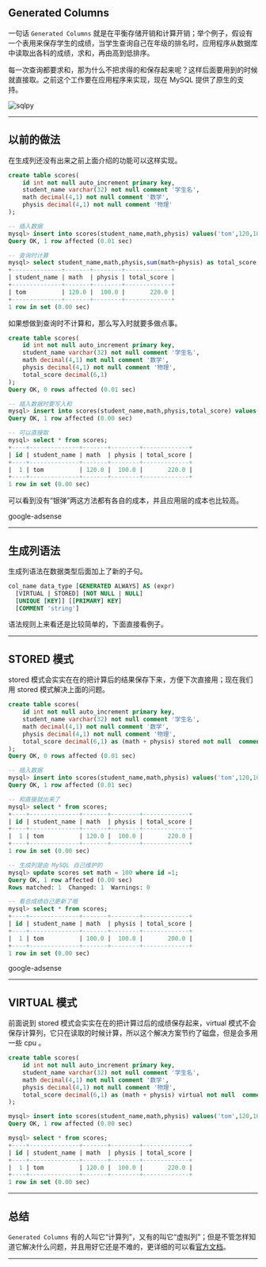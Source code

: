 ## Generated Columns 
一句话 `Generated Columns` 就是在平衡存储开销和计算开销；举个例子，假设有一个表用来保存学生的成绩，当学生查询自己在年级的排名时，应用程序从数据库中读取出各科的成绩，求和，再由高到低排序。

每一次查询都要求和，那为什么不把求得的和保存起来呢？这样后面要用到的时候就直接取。之前这个工作要在应用程序来实现，现在 MySQL 提供了原生的支持。

![sqlpy](static/2020-24/sqlpy-gen-column.jpg)

---

## 以前的做法
在生成列还没有出来之前上面介绍的功能可以这样实现。
```sql
create table scores(
    id int not null auto_increment primary key,
    student_name varchar(32) not null comment '学生名',
    math decimal(4,1) not null comment '数学',
    physis decimal(4,1) not null comment '物理'
);

-- 插入数据
mysql> insert into scores(student_name,math,physis) values('tom',120,100);
Query OK, 1 row affected (0.01 sec)

-- 查询时计算
mysql> select student_name,math,physis,sum(math+physis) as total_score from scores group by id;  
+--------------+-------+--------+-------------+
| student_name | math  | physis | total_score |
+--------------+-------+--------+-------------+
| tom          | 120.0 |  100.0 |       220.0 |
+--------------+-------+--------+-------------+
1 row in set (0.00 sec)
```
如果想做到查询时不计算和，那么写入时就要多做点事。
```sql
create table scores(
    id int not null auto_increment primary key,
    student_name varchar(32) not null comment '学生名',
    math decimal(4,1) not null comment '数学',
    physis decimal(4,1) not null comment '物理',
    total_score decimal(6,1)
);
Query OK, 0 rows affected (0.01 sec)

-- 插入数据时要写入和
mysql> insert into scores(student_name,math,physis,total_score) values('tom',120,100,120+100);
Query OK, 1 row affected (0.00 sec)

-- 可以直接取
mysql> select * from scores;                                                                     
+----+--------------+-------+--------+-------------+
| id | student_name | math  | physis | total_score |
+----+--------------+-------+--------+-------------+
|  1 | tom          | 120.0 |  100.0 |       220.0 |
+----+--------------+-------+--------+-------------+
1 row in set (0.00 sec)

```

可以看到没有“银弹”两这方法都有各自的成本，并且应用层的成本也比较高。

google-adsense

---

## 生成列语法
生成列语法在数据类型后面加上了新的子句。
```sql
col_name data_type [GENERATED ALWAYS] AS (expr)
  [VIRTUAL | STORED] [NOT NULL | NULL]
  [UNIQUE [KEY]] [[PRIMARY] KEY]
  [COMMENT 'string']
```
语法规则上来看还是比较简单的，下面直接看例子。

---

## STORED 模式
stored 模式会实实在在的把计算后的结果保存下来，方便下次直接用；现在我们用 stored 模式解决上面的问题。
```sql
create table scores(
    id int not null auto_increment primary key,
    student_name varchar(32) not null comment '学生名',
    math decimal(4,1) not null comment '数学',
    physis decimal(4,1) not null comment '物理',
    total_score decimal(6,1) as (math + physis) stored not null  comment '总成绩'
);
Query OK, 0 rows affected (0.01 sec)

-- 插入数据
mysql> insert into scores(student_name,math,physis) values('tom',120,100);
Query OK, 1 row affected (0.01 sec)

-- 和直接就出来了
mysql> select * from scores;
+----+--------------+-------+--------+-------------+
| id | student_name | math  | physis | total_score |
+----+--------------+-------+--------+-------------+
|  1 | tom          | 120.0 |  100.0 |       220.0 |
+----+--------------+-------+--------+-------------+
1 row in set (0.00 sec)

-- 生成列是由 MySQL 自己维护的
mysql> update scores set math = 100 where id =1;                                                 
Query OK, 1 row affected (0.00 sec)
Rows matched: 1  Changed: 1  Warnings: 0

-- 看总成绩自己更新了哦
mysql> select * from scores;                                                                     
+----+--------------+-------+--------+-------------+
| id | student_name | math  | physis | total_score |
+----+--------------+-------+--------+-------------+
|  1 | tom          | 100.0 |  100.0 |       200.0 |
+----+--------------+-------+--------+-------------+
1 row in set (0.00 sec)
```

google-adsense

---

## VIRTUAL 模式
前面说到 stored 模式会实实在在的把计算过后的成绩保存起来，virtual 模式不会保存计算列，它只在读取的时候计算，所以这个解决方案节约了磁盘，但是会多用一些 cpu 。
```sql
create table scores(
    id int not null auto_increment primary key,
    student_name varchar(32) not null comment '学生名',
    math decimal(4,1) not null comment '数学',
    physis decimal(4,1) not null comment '物理',
    total_score decimal(6,1) as (math + physis) virtual not null  comment '总成绩'
);

mysql> insert into scores(student_name,math,physis) values('tom',120,100);
Query OK, 1 row affected (0.00 sec)

mysql> select * from scores;
+----+--------------+-------+--------+-------------+
| id | student_name | math  | physis | total_score |
+----+--------------+-------+--------+-------------+
|  1 | tom          | 120.0 |  100.0 |       220.0 |
+----+--------------+-------+--------+-------------+
1 row in set (0.00 sec)

```

---

## 总结

`Generated Columns` 有的人叫它“计算列”，又有的叫它“虚拟列”；但是不管怎样知道它解决什么问题，并且用好它还是不难的，更详细的可以看[官方文档](https://dev.mysql.com/doc/refman/8.0/en/create-table-generated-columns.html)。

---


